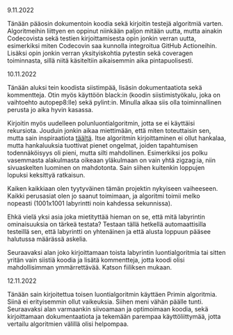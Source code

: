 9.11.2022

Tänään pääosin dokumentoin koodia sekä kirjoitin testejä algoritmiä varten. Algoritmeihin liittyen en oppinut niinkään paljon mitään uutta, mutta ainakin Codecovista sekä testien kirjoittamisesta opin jonkin verran uutta, esimerkiksi miten Codecovin saa kunnolla integroitua GitHub Actioneihin. Lisäksi opin jonkin verran yksityiskohtia pytestin sekä coveragen toiminnasta, sillä niitä käsiteltiin aikaisemmin aika pintapuolisesti.

10.11.2022

Tänään aluksi tein koodista siistimpää, lisäsin dokumentaatiota sekä kommentteja. Otin myös käyttöön black:in (koodin siistimistyökalu, joka on vaihtoehto autopep8:lle) sekä pylint:in. Minulla alkaa siis olla toiminnallinen perusta jo aika hyvin kasassa.

Kirjoitin myös uudelleen polunluontialgoritmin, jotta se ei käyttäisi rekursiota. Jouduin jonkin aikaa miettimään, että miten toteuttaisin sen, mutta sain inspiraatiota [täältä](https://stackoverflow.com/questions/58161102/random-path-generation-algorithm-with-defined-path-size). Itse algoritmin kirjoittaminen ei ollut hankalaa, mutta hankaluuksia tuottivat pienet ongelmat, joiden tapahtumisen todennäköisyys oli pieni, mutta silti mahdollinen. Esimerkiksi jos polku vasemmasta alakulmasta oikeaan yläkulmaan on vain yhtä zigzag:ia, niin sivuaskelten luominen on mahdotonta. Sain siihen kuitenkin loppujen lopuksi keksittyä ratkaisun.

Kaiken kaikkiaan olen tyytyväinen tämän projektin nykyiseen vaiheeseen. Kaikki perusasiat olen jo saanut toimimaan, ja algoritmi toimii melko nopeasti (1001x1001 labyrintti noin kahdessa sekunnissa).

Ehkä vielä yksi asia joka mietityttää hieman on se, että mitä labyrintin ominaisuuksia on tärkeä testata? Testaan tällä hetkellä automaattisilla testeillä sen, että labyrintti on yhtenäinen ja että alusta loppuun pääsee halutussa määrässä askelia.

Seuraavaksi alan joko kirjoittamaan toista labyrintin luontialgoritmia tai sitten yritän vain siistiä koodia ja lisätä kommentteja, jotta koodi olisi mahdollisimman ymmärrettävää. Katson fiiliksen mukaan.

12.11.2022

Tänään sain kirjoitettua toisen luontialgoritmin käyttäen Primin algoritmia. Siinä ei erityisemmin ollut vaikeuksia. Siihen meni vähän päälle tunti. Seuraavaksi alan varmaankin siivoamaan ja optimoimaan koodia, sekä kirjoittamaan dokumentaatiota ja tekemään parempaa käyttöliittymää, jotta vertailu algoritmien välillä olisi helpompaa.

